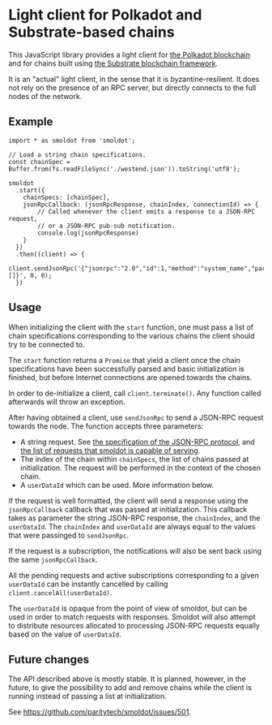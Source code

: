 # Light client for Polkadot and Substrate-based chains

This JavaScript library provides a light client for
[the Polkadot blockchain](https://polkadot.network/) and for chains built
using [the Substrate blockchain framework](https://substrate.dev/).

It is an "actual" light client, in the sense that it is byzantine-resilient.
It does not rely on the presence of an RPC server, but directly connects to
the full nodes of the network.

## Example

```
import * as smoldot from 'smoldot';

// Load a string chain specifications.
const chainSpec = Buffer.from(fs.readFileSync('./westend.json')).toString('utf8');

smoldot
  .start({
    chainSpecs: [chainSpec],
    jsonRpcCallback: (jsonRpcResponse, chainIndex, connectionId) => {
        // Called whenever the client emits a response to a JSON-RPC request,
        // or a JSON-RPC pub-sub notification.
        console.log(jsonRpcResponse)
    }
  })
  .then((client) => {
    client.sendJsonRpc('{"jsonrpc":"2.0","id":1,"method":"system_name","params":[]}', 0, 0);
  })
```

## Usage

When initializing the client with the `start` function, one must pass a list of chain
specifications corresponding to the various chains the client should try to be connected to.

The `start` function returns a `Promise` that yield a client once the chain specifications have
been successfully parsed and basic initialization is finished, but before Internet connections
are opened towards the chains.

In order to de-initialize a client, call `client.terminate()`. Any function called afterwards
will throw an exception.

After having obtained a client, use `sendJsonRpc` to send a JSON-RPC request towards the node.
The function accepts three parameters:

- A string request. See [the specification of the JSON-RPC protocol](https://www.jsonrpc.org/specification),
and [the list of requests that smoldot is capable of serving](https://polkadot.js.org/docs/substrate/rpc/).
- The index of the chain within `chainSpecs`, the list of chains passed at initialization. The
request will be performed in the context of the chosen chain.
- A `userDataId` which can be used. More information below.

If the request is well formatted, the client will send a response using the `jsonRpcCallback`
callback that was passed at initialization. This callback takes as parameter the string JSON-RPC
response, the `chainIndex`, and the `userDataId`. The `chainIndex` and `userDataId` are always
equal to the values that were passinged to `sendJsonRpc`.

If the request is a subscription, the notifications will also be sent back using the same
`jsonRpcCallback`.

All the pending requests and active subscriptions corresponding to a given `userDataId` can be
instantly cancelled by calling `client.cancelAll(userDataId)`.

The `userDataId` is opaque from the point of view of smoldot, but can be used in order to match
requests with responses. Smoldot will also attempt to distribute resources allocated to processing
JSON-RPC requests equally based on the value of `userDataId`.

## Future changes

The API described above is mostly stable. It is planned, however, in the future, to give the
possibility to add and remove chains while the client is running instead of passing a list at
initialization.

See https://github.com/paritytech/smoldot/issues/501.
